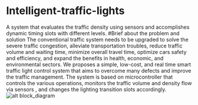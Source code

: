 # Intelligent-traffic-lights
 A system that evaluates the traffic density using  sensors and accomplishes dynamic timing slots with different levels. 
 #Brief about the problem and solution
 The conventional traffic system needs to be upgraded to
solve the severe traffic congestion, alleviate transportation
troubles, reduce traffic volume and waiting time, minimize
overall travel time, optimize cars safety and efficiency, and
expand the benefits in health, economic, and environmental
sectors. We  proposes a simple, low-cost, and real time
smart traffic light control system that aims to overcome many
defects and improve the traffic management. The system is
based on  microcontroller that controls the various
operations, monitors the traffic volume and density flow via
 sensors , and changes the lighting transition slots
accordingly. 
![alt block_diagram](Intelligent-traffic-lights/IMG_20180211_065527(1).jpg "A Brief Block Diagram")
